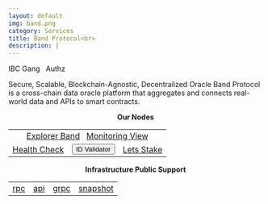 ```yaml
---
layout: default
img: band.png
category: Services
title: Band Protocol<br>
description: |
---
```


<span  class="badge badge-primary" data-toggle="tooltip" data-html="true" title="<b>Band <=> Osmosis</b>">IBC Gang</span>
&nbsp;
<span  class="badge badge-primary" data-toggle="tooltip" data-html="true" title="<b>enabled</b>">Authz</span>



Secure, Scalable, Blockchain-Agnostic, Decentralized Oracle
Band Protocol is a cross-chain data oracle platform that aggregates and connects real-world data and APIs to smart contracts.


<p align="center"><b>Our Nodes </b></p>
<table class="table">
<tr>
   <td colspan=3 style="text-align: center" class="justify-content-center">
       <a href="https://www.cosmoscan.io/validator/bandvaloper13tf84rkc9yflru6kty4xj8jtkuzl6fd66f3q3z#reports" class="btn btn-success margin-top" target="_blank">Explorer Band</a>
       &nbsp;
         <a href="https://snapshots.raintank.io/dashboard/snapshot/NoeemgmKtfzaK5nn2CjPvIeUysQk5oU7" class="btn btn-success margin-top">Monitoring View</a> 
   </td>
</tr>
<tr>
   <td>
       <a href="https://health.roomit.xyz/status/roomit-mainnet/" class="btn btn-info margin-top" target="_blank">Health Check</a>
   </td> 
   <td>
      <button onclick="clip_band_three()"  class="btn btn-warning margin-top">ID Validator</button>
      <input type="text" id="clip_band" value="bandvaloper13tf84rkc9yflru6kty4xj8jtkuzl6fd66f3q3z" hidden=true> 
   </td>
   <td>
      <a href="https://www.cosmoscan.io/validator/bandvaloper13tf84rkc9yflru6kty4xj8jtkuzl6fd66f3q3z#reports" class="btn btn-danger margin-top" target="_blank">Lets Stake</a>
   </td>
</tr>
</table>

<p align="center"><b>Infrastructure Public Support</b></p>
<table>
<tr>
   <td ><a href="https://rpc.band.roomit.xyz" class="btn btn-primary stretched-link">rpc</a></td>
   <td ><a href="https://api.band.roomit.xyz" class="btn btn-primary stretched-link">api</a></td>
   <td ><a href="grpc.band.roomit.xyz:8443" class="btn btn-primary stretched-link">grpc</a></td>
   <td ><a href="https://roomit.xyz/snapshot/" class="btn btn-primary stretched-link">snapshot</a></td>
</tr>
</table>